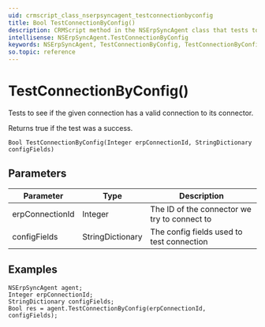 ```yaml
---
uid: crmscript_class_nserpsyncagent_testconnectionbyconfig
title: Bool TestConnectionByConfig()
description: CRMScript method in the NSErpSyncAgent class that tests to see if the given connection has a valid connection to its connector.
intellisense: NSErpSyncAgent.TestConnectionByConfig
keywords: NSErpSyncAgent, TestConnectionByConfig, TestConnectionByConfig(Integer,StringDictionary)
so.topic: reference
---
```


# TestConnectionByConfig()

Tests to see if the given connection has a valid connection to its connector.

Returns true if the test was a success.

`Bool TestConnectionByConfig(Integer erpConnectionId, StringDictionary configFields)`

## Parameters

| Parameter | Type | Description |
|---|---|---|
| erpConnectionId | Integer | The ID of the connector we try to connect to |
| configFields | StringDictionary | The config fields used to test connection |

## Examples

```crmscript
NSErpSyncAgent agent;
Integer erpConnectionId;
StringDictionary configFields;
Bool res = agent.TestConnectionByConfig(erpConnectionId, configFields);
```
